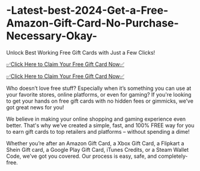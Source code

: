 # -Latest-best-2024-Get-a-Free-Amazon-Gift-Card-No-Purchase-Necessary-Okay-
Unlock Best Working Free Gift Cards with Just a Few Clicks!

[✅Click Here to Claim Your Free Gift Card Now✅](https://amazongiftcards.free.nf/)

[✅Click Here to Claim Your Free Gift Card Now✅](https://amazongiftcards.free.nf/)

Who doesn’t love free stuff? Especially when it’s something you can use at your favorite stores, online platforms, or even for gaming? If you're looking to get your hands on free gift cards with no hidden fees or gimmicks, we’ve got great news for you!

We believe in making your online shopping and gaming experience even better. That's why we’ve created a simple, fast, and 100% FREE way for you to earn gift cards to top retailers and platforms – without spending a dime!

Whether you’re after an Amazon Gift Card, a Xbox Gift Card, a Flipkart a Shein Gift card, a Google Play Gift Card, iTunes Credits, or a Steam Wallet Code, we’ve got you covered. Our process is easy, safe, and completely-free.
